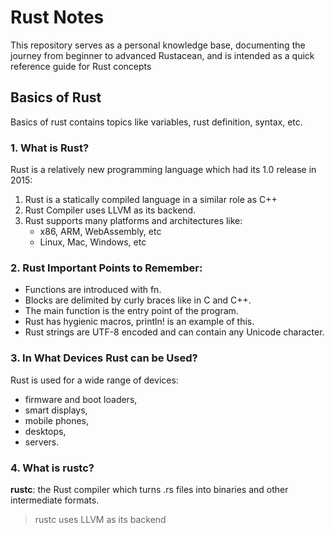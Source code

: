 # Rust Notes
This repository serves as a personal knowledge base, documenting the journey from beginner to advanced Rustacean, and is intended as a quick reference guide for Rust concepts

## Basics of Rust
Basics of rust contains topics like variables, rust definition, syntax, etc.

### 1. What is Rust?
Rust is a relatively new programming language which had its 1.0 release in 2015:

   1. Rust is a statically compiled language in a similar role as C++
   2. Rust Compiler uses LLVM as its backend.
   3. Rust supports many platforms and architectures like:
        - x86, ARM, WebAssembly, etc
        - Linux, Mac, Windows, etc

### 2. Rust Important Points to Remember:
   - Functions are introduced with fn.
   - Blocks are delimited by curly braces like in C and C++.
   - The main function is the entry point of the program.
   - Rust has hygienic macros, println! is an example of this.
   - Rust strings are UTF-8 encoded and can contain any Unicode character.

### 3. In What Devices Rust can be Used? 
Rust is used for a wide range of devices:
   - firmware and boot loaders,
   - smart displays,
   - mobile phones,
   - desktops,
   - servers.

### 4. What is rustc?
**rustc**: the Rust compiler which turns .rs files into binaries and other intermediate formats.
  > rustc uses LLVM as its backend


